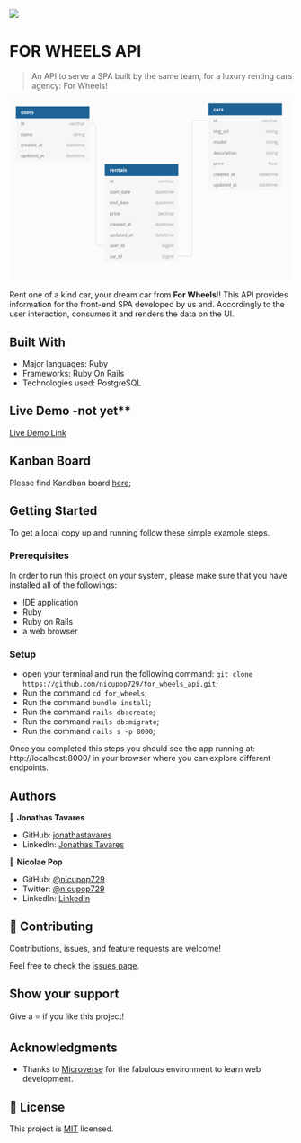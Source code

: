 ![](https://img.shields.io/badge/Microverse-blueviolet)

# FOR WHEELS API

> An API to serve a SPA built by the same team, for a luxury renting cars agency: For Wheels!

![screenshot](./app/assets/database_for_wheels.png)

Rent one of a kind car, your dream car from **For Wheels**!!
This API provides information for the front-end SPA developed by us and. Accordingly to the user interaction, consumes it and renders the data on the UI.

## Built With

- Major languages: Ruby
- Frameworks: Ruby On Rails
- Technologies used: PostgreSQL 

## Live Demo -not yet**

[Live Demo Link](https://livedemo.com)

## Kanban Board
Please find Kandban board [here](https://github.com/users/nicupop729/projects/3);
## Getting Started

To get a local copy up and running follow these simple example steps.

### Prerequisites
In order to run this project on your system, please make sure that you have installed all of the followings:
 - IDE application
 - Ruby
 - Ruby on Rails
 - a web browser
### Setup

 - open your terminal and run the following command: `git clone https://github.com/nicupop729/for_wheels_api.git`;
 - Run the command `cd for_wheels`;
 - Run the command `bundle install`;
 - Run the command `rails db:create`;
 - Run the command `rails db:migrate`;
 - Run the command `rails s -p 8000`;

Once you completed this steps you should see the app running at: http://localhost:8000/ in your browser where you can explore different endpoints.

## Authors

👤 **Jonathas Tavares**

- GitHub: [jonathastavares](https://github.com/jonathastavares)
- LinkedIn: [Jonathas Tavares](https://www.linkedin.com/in/jonathas-tavares-24b8bba3/)

👤 **Nicolae Pop**

- GitHub: [@nicupop729](https://github.com/nicupop729)
- Twitter: [@nicupop729](https://twitter.com/nicupop729)
- LinkedIn: [LinkedIn](https://www.linkedin.com/in/nicolae-pop/)

## 🤝 Contributing

Contributions, issues, and feature requests are welcome!

Feel free to check the [issues page](../../issues/).

## Show your support

Give a ⭐️ if you like this project!

## Acknowledgments

- Thanks to [Microverse](https://www.microverse.org/) for the fabulous environment to learn web development.

## 📝 License

This project is [MIT](./MIT.md) licensed.
